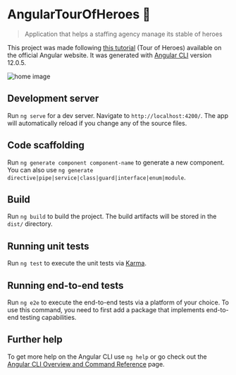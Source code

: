 # AngularTourOfHeroes :rocket:

> Application that helps a staffing agency manage its stable of heroes 

This project was made following [this tutorial](https://angular.io/tutorial) (Tour of Heroes) available on the official Angular website. It was generated with [Angular CLI](https://github.com/angular/angular-cli) version 12.0.5.

![home image](https://github.com/eireneof/angular-tout-of-heroes/blob/main/home.png)

## Development server

Run `ng serve` for a dev server. Navigate to `http://localhost:4200/`. The app will automatically reload if you change any of the source files.

## Code scaffolding

Run `ng generate component component-name` to generate a new component. You can also use `ng generate directive|pipe|service|class|guard|interface|enum|module`.

## Build

Run `ng build` to build the project. The build artifacts will be stored in the `dist/` directory.

## Running unit tests

Run `ng test` to execute the unit tests via [Karma](https://karma-runner.github.io).

## Running end-to-end tests

Run `ng e2e` to execute the end-to-end tests via a platform of your choice. To use this command, you need to first add a package that implements end-to-end testing capabilities.

## Further help

To get more help on the Angular CLI use `ng help` or go check out the [Angular CLI Overview and Command Reference](https://angular.io/cli) page.
